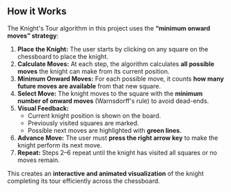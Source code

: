 ## How it Works
The Knight's Tour algorithm in this project uses the **“minimum onward moves” strategy**:

1. **Place the Knight:** The user starts by clicking on any square on the chessboard to place the knight.
2. **Calculate Moves:** At each step, the algorithm calculates **all possible moves** the knight can make from its current position.
3. **Minimum Onward Moves:** For each possible move, it counts **how many future moves are available** from that new square.
4. **Select Move:** The knight moves to the square with the **minimum number of onward moves** (Warnsdorff's rule) to avoid dead-ends.
5. **Visual Feedback:**  
   - Current knight position is shown on the board.  
   - Previously visited squares are marked.  
   - Possible next moves are highlighted with **green lines**.
6. **Advance Move:** The user must **press the right arrow key** to make the knight perform its next move.
7. **Repeat:** Steps 2–6 repeat until the knight has visited all squares or no moves remain.

This creates an **interactive and animated visualization** of the knight completing its tour efficiently across the chessboard.
